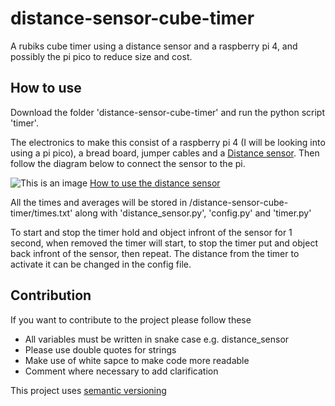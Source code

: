 # distance-sensor-cube-timer

A rubiks cube timer using a distance sensor and a raspberry pi 4, and possibly the pi pico to reduce size and cost.

## How to use

Download the folder 'distance-sensor-cube-timer' and run the python script 'timer'.

The electronics to make this consist of a raspberry pi 4 (I will be looking into using a pi pico), a bread board, jumper cables and a 
[Distance sensor](https://thepihut.com/products/ultrasonic-distance-sensor-hcsr04?variant=1054704288&currency=GBP&utm_medium=product_sync&utm_source=google&utm_content).
Then follow the diagram below to connect the sensor to the pi.

![This is an image](https://tutorials-raspberrypi.de/wp-content/uploads/2014/05/ultraschall_Steckplatine.png)
[How to use the distance sensor](https://tutorials-raspberrypi.com/raspberry-pi-ultrasonic-sensor-hc-sr04/)

All the times and averages will be stored in /distance-sensor-cube-timer/times.txt' along with 'distance_sensor.py', 'config.py' and 'timer.py'

To start and stop the timer hold and object infront of the sensor for 1 second, when removed the timer will start, to stop the timer put and object back infront of the sensor, then repeat.
The distance from the timer to activate it can be changed in the config file.

## Contribution

If you want to contribute to the project please follow these

* All variables must be written in snake case e.g. distance_sensor
* Please use double quotes for strings
* Make use of white sapce to make code more readable
* Comment where necessary to add clarification

This project uses [semantic versioning](https://semver.org/)
